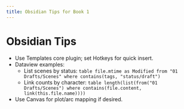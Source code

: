 ```yaml
---
title: Obsidian Tips for Book 1
---
```


# Obsidian Tips

- Use Templates core plugin; set Hotkeys for quick insert.
- Dataview examples:
  - List scenes by status: `table file.mtime as Modified from "01 Drafts/Scenes" where contains(tags, "status/draft")`
  - Link counts by character: `table length(list(from("01 Drafts/Scenes") where contains(file.content, link(this.file.name))))`
- Use Canvas for plot/arc mapping if desired.
